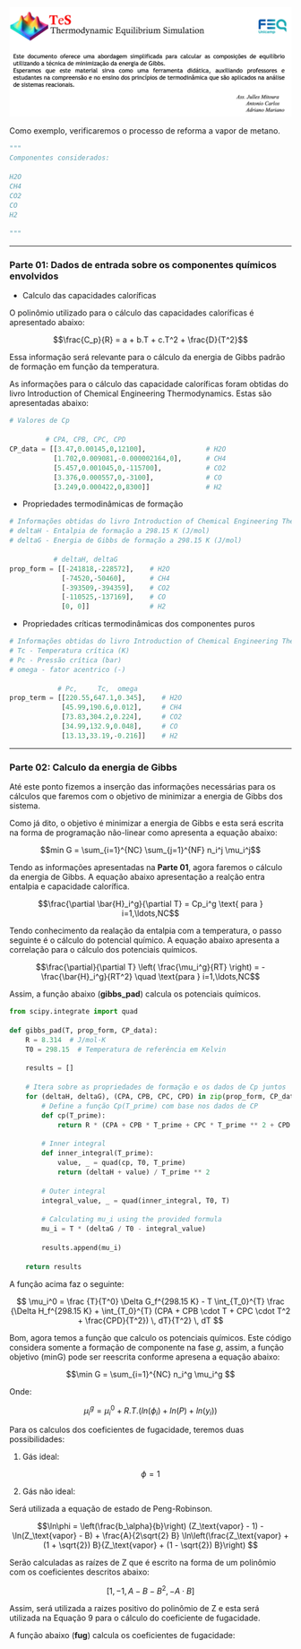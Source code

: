 ![Logo do TeS](imgs/TeS_img.png "Logo do TeS com descrição")

Como exemplo, verificaremos o processo de reforma a vapor de metano.

```python
"""
Componentes considerados:

H2O
CH4
CO2
CO
H2

"""
```
---
### Parte 01: Dados de entrada sobre os componentes químicos envolvidos

* Calculo das capacidades caloríficas

O polinômio utilizado para o cálculo das capacidades caloríficas é apresentado abaixo:

$$\frac{C_p}{R} = a + b.T + c.T^2 + \frac{D}{T^2}$$

Essa informação será relevante para o cálculo da energia de Gibbs padrão de formação em função da temperatura.

As informações para o cálculo das capacidade caloríficas foram obtidas do livro Introduction of Chemical Engineering Thermodynamics. Estas são apresentadas abaixo:

```python
# Valores de Cp 

         # CPA, CPB, CPC, CPD
CP_data = [[3.47,0.00145,0,12100],               # H2O
           [1.702,0.009081,-0.000002164,0],      # CH4
           [5.457,0.001045,0,-115700],           # CO2
           [3.376,0.000557,0,-3100],             # CO
           [3.249,0.000422,0,8300]]              # H2

```

* Propriedades termodinâmicas de formação
  
```python
# Informações obtidas do livro Introduction of Chemical Engineering Thermodynamics
# deltaH - Entalpia de formação a 298.15 K (J/mol)
# deltaG - Energia de Gibbs de formação a 298.15 K (J/mol)

           # deltaH, deltaG
prop_form = [[-241818,-228572],    # H2O
             [-74520,-50460],      # CH4
             [-393509,-394359],    # CO2
             [-110525,-137169],    # CO
             [0, 0]]               # H2
```

* Propriedades críticas termodinâmicas dos componentes puros

```python
# Informações obtidas do livro Introduction of Chemical Engineering Thermodynamics
# Tc - Temperatura crítica (K)
# Pc - Pressão crítica (bar)
# omega - fator acentrico (-)

            # Pc,     Tc,  omega
prop_term = [[220.55,647.1,0.345],    # H2O
             [45.99,190.6,0.012],     # CH4
             [73.83,304.2,0.224],     # CO2
             [34.99,132.9,0.048],     # CO
             [13.13,33.19,-0.216]]    # H2
```
---
### Parte 02: Calculo da energia de Gibbs

Até este ponto fizemos a inserção das informações necessárias para os cálculos que faremos com o objetivo de minimizar a energia de Gibbs dos sistema.

Como já dito, o objetivo é minimizar a energia de Gibbs e esta será escrita na forma de programação não-linear como apresenta a equação abaixo:

$$min G = \sum_{i=1}^{NC} \sum_{j=1}^{NF} n_i^j \mu_i^j$$

Tendo as informações apresentadas na **Parte 01**, agora faremos o cálculo da energia de Gibbs. A equação abaixo apresentação a realção entra entalpia e capacidade calorífica.

$$\frac{\partial \bar{H}_i^g}{\partial T} = Cp_i^g \text{  para } i=1,\ldots,NC$$

Tendo conhecimento da realação da entalpia com a temperatura, o passo seguinte é o cálculo do potencial químico. A equação abaixo apresenta a correlação para o cálculo dos potenciais químicos.

$$\frac{\partial}{\partial T} \left( \frac{\mu_i^g}{RT} \right) = -\frac{\bar{H}_i^g}{RT^2} \quad \text{para } i=1,\ldots,NC$$

Assim, a função abaixo (**gibbs_pad**) calcula os potenciais químicos.

```python
from scipy.integrate import quad

def gibbs_pad(T, prop_form, CP_data):
    R = 8.314  # J/mol·K
    T0 = 298.15  # Temperatura de referência em Kelvin
    
    results = []

    # Itera sobre as propriedades de formação e os dados de Cp juntos
    for (deltaH, deltaG), (CPA, CPB, CPC, CPD) in zip(prop_form, CP_data):
        # Define a função Cp(T_prime) com base nos dados de CP
        def cp(T_prime):
            return R * (CPA + CPB * T_prime + CPC * T_prime ** 2 + CPD / T_prime ** 2)

        # Inner integral
        def inner_integral(T_prime):
            value, _ = quad(cp, T0, T_prime)
            return (deltaH + value) / T_prime ** 2

        # Outer integral
        integral_value, _ = quad(inner_integral, T0, T)
    
        # Calculating mu_i using the provided formula
        mu_i = T * (deltaG / T0 - integral_value)
        
        results.append(mu_i)

    return results

```

A função acima faz o seguinte:

$$
\mu_i^0 = \frac {T}{T^0} \Delta G_f^{298.15 K} - T \int_{T_0}^{T} \frac {\Delta H_f^{298.15 K} + \int_{T_0}^{T} (CPA + CPB \cdot T + CPC \cdot T^2 + \frac{CPD}{T^2}) \, dT}{T^2} \, dT
$$

Bom, agora temos a função que calculo os potenciais químicos. Este código considera somente a formação de componente na fase *g*, assim, a função objetivo (minG) pode ser reescrita conforme apresena a equação abaixo:

$$\min G = \sum_{i=1}^{NC} n_i^g \mu_i^g $$

Onde:

$$\mu _i^g = \mu _i^0 + R.T.(ln(\phi_i)+ln(P)+ln(y_i)) $$

Para os calculos dos coeficientes de fugacidade, teremos duas possibilidades:

1. Gás ideal: 

$$\phi = 1 $$

2. Gás não ideal:

Será utilizada a equação de estado de Peng-Robinson.

$$\ln\phi = \left(\frac{b_\alpha}{b}\right) (Z_\text{vapor} - 1) - \ln(Z_\text{vapor} - B) + \frac{A}{2\sqrt{2} B} \ln\left(\frac{Z_\text{vapor} + (1 + \sqrt{2}) B}{Z_\text{vapor} + (1 - \sqrt{2}) B}\right) $$

Serão calculadas as raízes de Z que é escrito na forma de um polinômio com os coeficientes descritos abaixo:

$$[1, -1, A - B - B^2, -A \cdot B]$$

Assim, será utilizada a raizes positivo do polinômio de Z e esta será utilizada na Equação 9 para o cálculo do coeficiente de fugacidade.

A função abaixo (**fug**) calcula os coeficientes de fugacidade:
